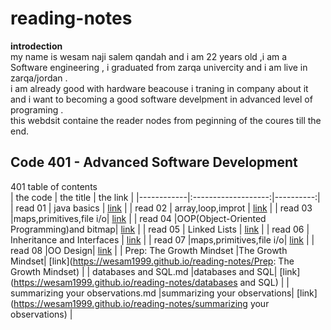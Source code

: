 # reading-notes
**introdection**<br />
my  name is wesam naji salem qandah and i am 22 years old ,i am a Software engineering , i graduated from zarqa  univercity and i am live in zarqa/jordan .<br />
i am already good with hardware beacouse i traning in company about it and i want to becoming a good software develpment in advanced level of programing .<br />
this webdsit containe  the reader nodes from peginning of the coures till the end.<br />
## Code 401 - Advanced Software Development<br />
401 table of contents<br />
| the code   |      the title      |  the link |
|------------|:-------------------:|----------:|
| read 01    |    java basics      | [link](https://wesam1999.github.io/reading-notes/401-read01)   |
| read 02    |  array,loop,improt  | [link](https://wesam1999.github.io/reading-notes/401-read02)    |
| read 03    |maps,primitives,file i/o| [link](https://wesam1999.github.io/reading-notes/401-read03)   |
| read 04    |OOP(Object-Oriented Programming)and bitmap| [link](https://wesam1999.github.io/reading-notes/401-read04)   |
| read 05    |    Linked Lists     | [link](https://wesam1999.github.io/reading-notes/401-read05)   |
| read 06    |  Inheritance and Interfaces  | [link](https://wesam1999.github.io/reading-notes/401-read06)    |
| read 07    |maps,primitives,file i/o| [link](https://wesam1999.github.io/reading-notes/401-read03)   |
| read 08    |OO Design| [link](https://wesam1999.github.io/reading-notes/401-read08)   |
| Prep: The Growth Mindset   |The Growth Mindset| [link](https://wesam1999.github.io/reading-notes/Prep: The Growth Mindset)   |
| databases and SQL.md   |databases and SQL| [link](https://wesam1999.github.io/reading-notes/databases and SQL)   |
| summarizing your observations.md   |summarizing your observations| [link](https://wesam1999.github.io/reading-notes/summarizing your observations)   |
